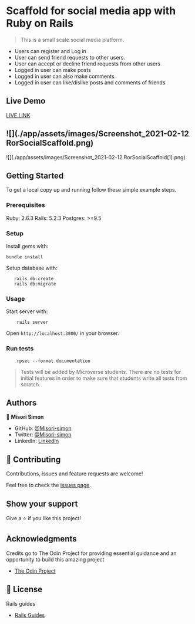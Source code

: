 # Scaffold for social media app with Ruby on Rails

> This is a small scale social media platform.
- Users can register and Log in
- User can send friend requests to other users.
- User can accept or decline friend requests from other users
- Logged in user can make posts
- Logged in user can also make comments
- Logged in user can like/dislike posts and comments of friends



## Live Demo
[LIVE LINK]()

![](./app/assets/images/Screenshot_2021-02-12 RorSocialScaffold.png)
-
![](./app/assets/images/Screenshot_2021-02-12 RorSocialScaffold(1).png)

## Getting Started

To get a local copy up and running follow these simple example steps.

### Prerequisites

Ruby: 2.6.3
Rails: 5.2.3
Postgres: >=9.5

### Setup

Install gems with:

```
bundle install
```

Setup database with:

```
   rails db:create
   rails db:migrate
```

### Usage

Start server with:

```
    rails server
```

Open `http://localhost:3000/` in your browser.

### Run tests

```
    rpsec --format documentation
```

> Tests will be added by Microverse students. There are no tests for initial features in order to make sure that students write all tests from scratch.

## Authors

👤 **Misori Simon**

- GitHub: [@Misori-simon](https://github.com/Misori-simon)
- Twitter: [@Misori-simon](https://github.com/misori_simon)
- LinkedIn: [LinkedIn](https://www.linkedin.com/in/misori-simon-05906219b/)

## 🤝 Contributing

Contributions, issues and feature requests are welcome!

Feel free to check the [issues page](issues/).

## Show your support

Give a ⭐️ if you like this project!

## Acknowledgments
Credits go to The Odin Project for providing essential guidance and an opportunity to build this amazing project
- [The Odin Project](https://theodinproject.com/)

## 📝 License

Rails guides
- [Rails Guides](https://guides.rubyonrails.org/)
